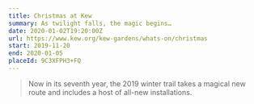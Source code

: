 ```yaml
---
title: Christmas at Kew
summary: As twilight falls, the magic begins…
date: 2020-01-02T19:20:00Z
url: https://www.kew.org/kew-gardens/whats-on/christmas
start: 2019-11-20
end: 2020-01-05
placeId: 9C3XFPH3+FQ
---
```

> Now in its seventh year, the 2019 winter trail takes a magical new route and includes a host of all-new installations.
